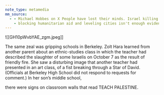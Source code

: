 ```yaml
---
note_type: metamedia
mm_source:
  - - Michael Hobbes on X People have lost their minds. Israel killing thousands
    - blocking humanitarian aid and leveling cities isn't enough evidence to establish genocidal intent but high school students chanting an ambiguous slogan is httpst.coC.md
---
```


![[GH10pWvbYAE_zgm.jpeg]]

The same zeal was gripping schools in Berkeley. Zolt Hara learned from
another parent about an ethnic-studies class in which the teacher had
described the slaughter of some Israelis on October 7 as the result of friendly
fire. She saw a disturbing image that another teacher had presented in an art
class, of a fist breaking through a Star of David. (Officials at Berkeley High
School did not respond to requests for comment.) In her son’s middle school,

there were signs on classroom walls that read TEACH PALESTINE.

